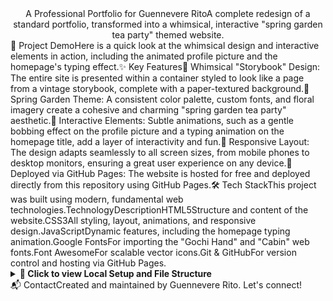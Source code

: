 <div align="center"></div><div align="center">A Professional Portfolio for Guennevere RitoA complete redesign of a standard portfolio, transformed into a whimsical, interactive "spring garden tea party" themed website.</div><div align="center"></div>🌿 Project DemoHere is a quick look at the whimsical design and interactive elements in action, including the animated profile picture and the homepage's typing effect.✨ Key Features🌸 Whimsical "Storybook" Design: The entire site is presented within a container styled to look like a page from a vintage storybook, complete with a paper-textured background.🎨 Spring Garden Theme: A consistent color palette, custom fonts, and floral imagery create a cohesive and charming "spring garden tea party" aesthetic.🎉 Interactive Elements: Subtle animations, such as a gentle bobbing effect on the profile picture and a typing animation on the homepage title, add a layer of interactivity and fun.📱 Responsive Layout: The design adapts seamlessly to all screen sizes, from mobile phones to desktop monitors, ensuring a great user experience on any device.🚀 Deployed via GitHub Pages: The website is hosted for free and deployed directly from this repository using GitHub Pages.🛠️ Tech StackThis project was built using modern, fundamental web technologies.TechnologyDescriptionHTML5Structure and content of the website.CSS3All styling, layout, animations, and responsive design.JavaScriptDynamic features, including the homepage typing animation.Google FontsFor importing the "Gochi Hand" and "Cabin" web fonts.Font AwesomeFor scalable vector icons.Git & GitHubFor version control and hosting via GitHub Pages.<details><summary><strong>📂 Click to view Local Setup and File Structure</strong></summary>Local Setup and InstallationTo run this project on your local machine, follow these steps:Clone the repository:git clone [https://github.com/gabel-05/professional-profile-guennevere-rito.git](https://github.com/gabel-05/professional-profile-guennevere-rito.git)
Navigate to the project directory:cd professional-profile-guennevere-rito
Open index.html:Simply open the index.html file in your favorite web browser to view the website locally.File Structure.
├── assets/
│   └── images/
│       ├── floral_divider.png
│       ├── garden_background.jpg
│       ├── Guennevere Rito.jpg
│       └── paper_texture.jpg
├── css/
│   └── style.css
├── js/
│   └── script.js
├── index.html
├── ... (other html files)
└── README.md
</details>📬 ContactCreated and maintained by Guennevere Rito. Let's connect!<div align="center"></div>